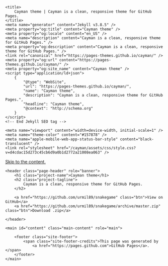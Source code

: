 <html lang="en-US">

<head>
    <meta charset="UTF-8" />

    <title>
        Cayman theme | Cayman is a clean, responsive theme for GitHub Pages.
    </title>
    <meta name="generator" content="Jekyll v3.8.5" />
    <meta property="og:title" content="Cayman theme" />
    <meta property="og:locale" content="en_US" />
    <meta name="description" content="Cayman is a clean, responsive theme for GitHub Pages." />
    <meta property="og:description" content="Cayman is a clean, responsive theme for GitHub Pages." />
    <link rel="canonical" href="https://pages-themes.github.io/cayman/" />
    <meta property="og:url" content="https://pages-themes.github.io/cayman/" />
    <meta property="og:site_name" content="Cayman theme" />
    <script type="application/ld+json">
        {
            "@type": "WebSite",
            "url": "https://pages-themes.github.io/cayman/",
            "name": "Cayman theme",
            "description": "Cayman is a clean, responsive theme for GitHub Pages.",
            "headline": "Cayman theme",
            "@context": "http://schema.org"
        }
    </script>
    <!-- End Jekyll SEO tag -->

    <meta name="viewport" content="width=device-width, initial-scale=1" />
    <meta name="theme-color" content="#157878" />
    <meta name="apple-mobile-web-app-status-bar-style" content="black-translucent" />
    <link rel="stylesheet" href="/cayman/assets/css/style.css?v=d4cdac15d273c45cb6d9a0b1d2772a21008ea063" />
</head>

<body data-gr-c-s-loaded="true">
    <a id="skip-to-content" href="#content">Skip to the content.</a>

    <header class="page-header" role="banner">
        <h1 class="project-name">Cayman theme</h1>
        <h2 class="project-tagline">
            Cayman is a clean, responsive theme for GitHub Pages.
        </h2>

        <a href="https://github.com/urmil89/snakegame" class="btn">View on GitHub</a>
        <a href="https://github.com/urmil89/snakegame/archive/master.zip" class="btn">Download .zip</a>

    </header>

    <main id="content" class="main-content" role="main">

        <footer class="site-footer">
            <span class="site-footer-credits">This page was generated by
                <a href="https://pages.github.com">GitHub Pages</a>.</span>
        </footer>
    </main>
</body>

</html>
